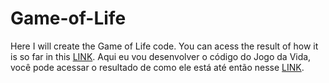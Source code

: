 # Game-of-Life
 Here I will create the Game of Life code. You can acess the result of how it is so far in this [LINK](https://andersonlot.github.io/Game-of-Life).
Aqui eu vou desenvolver o código do Jogo da Vida, você pode acessar o resultado de como ele está até então nesse [LINK](https://andersonlot.github.io/Game-of-Life).